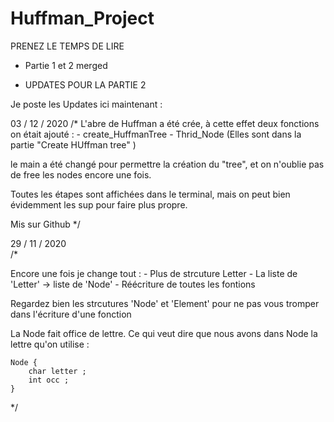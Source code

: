 # Huffman_Project


PRENEZ LE TEMPS DE LIRE

- Partie 1 et 2 merged

- UPDATES POUR LA PARTIE 2

Je poste les Updates ici maintenant : 

03 / 12 / 2020 
/* 
L'abre de Huffman a été crée, à cette effet deux fonctions on était ajouté : 
    - create_HuffmanTree 
    - Thrid_Node 
    (Elles sont dans la partie "Create HUffman tree" )

le main a été changé pour permettre la création du "tree", et on n'oublie pas de free les nodes encore une fois. 

Toutes les étapes sont affichées dans le terminal, mais on peut bien évidemment les sup pour faire plus propre. 

Mis sur Github 
*/


29 / 11 / 2020  
/*

Encore une fois je change tout  :
    - Plus de strcuture Letter 
    - La liste de 'Letter' -> liste de 'Node' 
    - Réécriture de toutes les fontions 


Regardez bien les strcutures 'Node' et 'Element' pour ne pas vous tromper dans l'écriture d'une fonction 

La Node fait office de lettre. Ce qui veut dire que nous avons dans Node la lettre qu'on utilise :

    Node {
        char letter ; 
        int occ ; 
    }

*/
